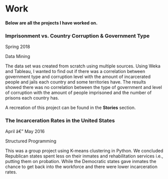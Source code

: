 ---
---

# Work

#### Below are all the projects I have worked on.

### **Imprisonment vs. Country Corruption & Government Type**
<p> Spring 2018 </p>
<p> Data Mining </p>

The data set was created from scratch using multiple sources. Using Weka and Tableau, I wanted to find out if there was a correlation between government type and corruption level with the amount of incarcerated people and jails each country and some territories have. The results showed there was no correlation between the type of government and level of corruption with the amount of people imprisoned and the number of prisons each country has.  
  
A recreation of this project can be found in the **Stories** section.  


### **The Incarceration Rates in the United States**
<p> April â€” May 2016 </p>
<p> Structured Programming </p>

This was a group project using K-means clustering in Python. We concluded Republican states spent less on their inmates and rehabilitation services i.e., putting them on probation. While the Democratic states gave inmates the chance to get back into the workforce and there were lower incarceration rates.
